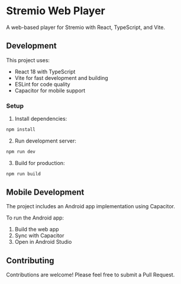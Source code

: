 # Stremio Web Player

A web-based player for Stremio with React, TypeScript, and Vite.

## Development

This project uses:
- React 18 with TypeScript
- Vite for fast development and building
- ESLint for code quality
- Capacitor for mobile support

### Setup

1. Install dependencies:
```bash
npm install
```

2. Run development server:
```bash
npm run dev
```

3. Build for production:
```bash
npm run build
```

## Mobile Development

The project includes an Android app implementation using Capacitor.

To run the Android app:
1. Build the web app
2. Sync with Capacitor
3. Open in Android Studio

## Contributing

Contributions are welcome! Please feel free to submit a Pull Request.
